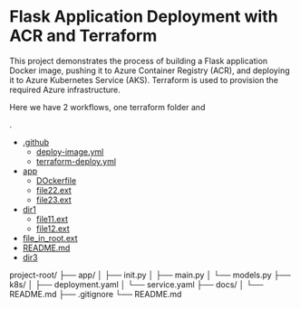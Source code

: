 # Flask Application Deployment with ACR and Terraform

This project demonstrates the process of building a Flask application Docker image, pushing it to Azure Container Registry (ACR), and deploying it to Azure Kubernetes Service (AKS). Terraform is used to provision the required Azure infrastructure.

Here we have 2 workflows, one terraform folder and 

.
   * [.github](./.github)
     * [deploy-image.yml](./.github/deploy-image.yml)
     * [terraform-deploy.yml](./.github/terraform-deploy)
   * [app](./app)
     * [DOckerfile](./dir2/file21.ext)
     * [file22.ext](./dir2/file22.ext)
     * [file23.ext](./dir2/file23.ext)
   * [dir1](./dir1)
     * [file11.ext](./dir1/file11.ext)
     * [file12.ext](./dir1/file12.ext)
   * [file_in_root.ext](./file_in_root.ext)
   * [README.md](./README.md)
   * [dir3](./dir3)

project-root/ 
├── app/ 
│ ├── init.py 
│ ├── main.py 
│ └── models.py 
├── k8s/ 
│ ├── deployment.yaml 
│ └── service.yaml 
├── docs/ 
│ └── README.md 
├── .gitignore └── README.md
